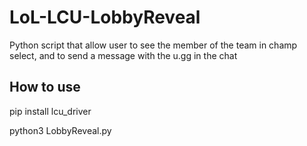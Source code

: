 # LoL-LCU-LobbyReveal
Python script that allow user to see the member of the team in champ select, and to send a message with the u.gg in the chat

## How to use
pip install lcu_driver

python3 LobbyReveal.py